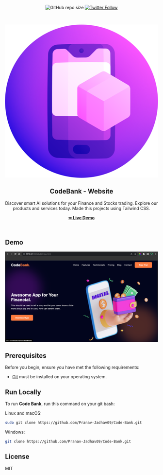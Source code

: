 <div align="center">

![GitHub repo size](https://img.shields.io/github/repo-size/Pranav-Jadhav09/Code-Bank)
[![Twitter Follow](https://img.shields.io/twitter/follow/Pranav_Jadhav09?style=social)](https://twitter.com/Pranav_Jadhav09)

<br />
<br />

<img src="./build/assets/application.png" style="width: 90">

<h2 align="center">CodeBank - Website</h2>
Discover smart AI solutions for your Finance and Stocks trading. Explore our products and services today. Made this projects using Tailwind CSS.

<a href="https://code-bank-website.onrender.com/"><strong>➥ Live Demo</strong></a>

</div>

<br />

## Demo

![Demo Screen](./build/assets/demo.png "Desktop Demo")

## Prerequisites

Before you begin, ensure you have met the following requirements:

- [Git](https://git-scm.com/downloads "Download Git") must be installed on your operating system.

## Run Locally

To run **Code Bank**, run this command on your git bash:

Linux and macOS:

```bash
sudo git clone https://github.com/Pranav-Jadhav09/Code-Bank.git
```

Windows:

```bash
git clone https://github.com/Pranav-Jadhav09/Code-Bank.git
```

## License

MIT
